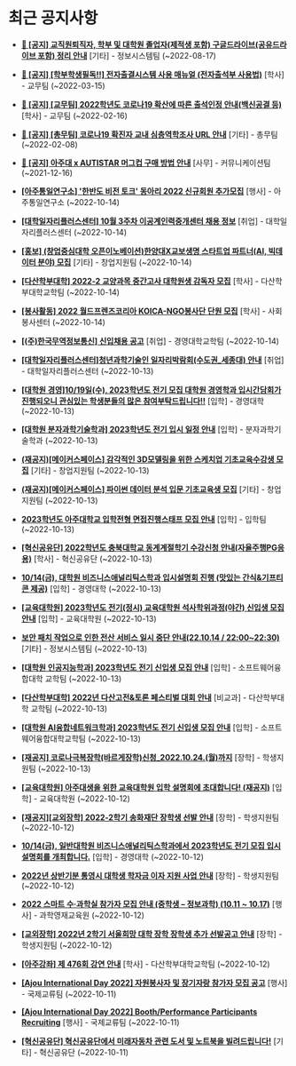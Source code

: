 # 최근 공지사항

* **[📌 [공지] 교직원퇴직자, 학부 및 대학원 졸업자(제적생 포함) 구글드라이브(공유드라이브 포함) 정리 안내](http://ajou.ac.kr/kr/ajou/notice.do?mode=view&amp;articleNo=202858&amp;article.offset=0&amp;articleLimit=30)**
 [기타] - 정보시스템팀 (~2022-08-17)

* **[📌 [공지] [학부학생필독!!] 전자출결시스템 사용 매뉴얼 (전자출석부 사용법)](http://ajou.ac.kr/kr/ajou/notice.do?mode=view&amp;articleNo=192571&amp;article.offset=0&amp;articleLimit=30)**
 [학사] - 교무팀 (~2022-03-15)

* **[📌 [공지] [교무팀] 2022학년도 코로나19 확산에 따른 출석인정 안내(백신공결 등)](http://ajou.ac.kr/kr/ajou/notice.do?mode=view&amp;articleNo=180913&amp;article.offset=0&amp;articleLimit=30)**
 [학사] - 교무팀 (~2022-02-16)

* **[📌 [공지] [총무팀] 코로나19 확진자 교내 심층역학조사 URL 안내](http://ajou.ac.kr/kr/ajou/notice.do?mode=view&amp;articleNo=180493&amp;article.offset=0&amp;articleLimit=30)**
 [기타] - 총무팀 (~2022-02-08)

* **[📌 [공지] 아주대 x AUTISTAR 머그컵 구매 방법 안내](http://ajou.ac.kr/kr/ajou/notice.do?mode=view&amp;articleNo=147976&amp;article.offset=0&amp;articleLimit=30)**
 [사무] - 커뮤니케이션팀 (~2021-12-16)

* **[[아주통일연구소] &#x27;한반도 비전 토크&#x27; 동아리 2022 신규회원 추가모집](http://ajou.ac.kr/kr/ajou/notice.do?mode=view&amp;articleNo=205069&amp;article.offset=0&amp;articleLimit=30)**
 [행사] - 아주통일연구소 (~2022-10-14)

* **[[대학일자리플러스센터] 10월 3주차 이공계인력중개센터 채용 정보](http://ajou.ac.kr/kr/ajou/notice.do?mode=view&amp;articleNo=205068&amp;article.offset=0&amp;articleLimit=30)**
 [취업] - 대학일자리플러스센터 (~2022-10-14)

* **[[홍보] (창업중심대학 오픈이노베이션)한양대X교보생명 스타트업 파트너(AI, 빅데이터 분야) 모집](http://ajou.ac.kr/kr/ajou/notice.do?mode=view&amp;articleNo=205067&amp;article.offset=0&amp;articleLimit=30)**
 [기타] - 창업지원팀 (~2022-10-14)

* **[[다산학부대학] 2022-2 교양과목 중간고사 대학원생 감독자 모집](http://ajou.ac.kr/kr/ajou/notice.do?mode=view&amp;articleNo=205061&amp;article.offset=0&amp;articleLimit=30)**
 [학사] - 다산학부대학교학팀 (~2022-10-14)

* **[[봉사활동] 2022 월드프렌즈코리아 KOICA-NGO봉사단 단원 모집](http://ajou.ac.kr/kr/ajou/notice.do?mode=view&amp;articleNo=205060&amp;article.offset=0&amp;articleLimit=30)**
 [학사] - 사회봉사센터 (~2022-10-14)

* **[[(주)한국무역정보통신] 신입채용 공고](http://ajou.ac.kr/kr/ajou/notice.do?mode=view&amp;articleNo=205051&amp;article.offset=0&amp;articleLimit=30)**
 [취업] - 경영대학교학팀 (~2022-10-14)

* **[[대학일자리플러스센터]청년과학기술인 일자리박람회(수도권_세종대) 안내](http://ajou.ac.kr/kr/ajou/notice.do?mode=view&amp;articleNo=205037&amp;article.offset=0&amp;articleLimit=30)**
 [취업] - 대학일자리플러스센터 (~2022-10-13)

* **[[대학원 경영]10/19일(수), 2023학년도 전기 모집 대학원 경영학과 입시간담회가 진행되오니 관심있는 학생분들의 많은 참여부탁드립니다!!](http://ajou.ac.kr/kr/ajou/notice.do?mode=view&amp;articleNo=205035&amp;article.offset=0&amp;articleLimit=30)**
 [입학] - 경영대학 (~2022-10-13)

* **[[대학원 분자과학기술학과] 2023학년도 전기 입시 일정 안내](http://ajou.ac.kr/kr/ajou/notice.do?mode=view&amp;articleNo=205030&amp;article.offset=0&amp;articleLimit=30)**
 [입학] - 분자과학기술학과 (~2022-10-13)

* **[(재공지)[메이커스페이스] 감각적인 3D모델링을 위한 스케치업 기초교육수강생 모집](http://ajou.ac.kr/kr/ajou/notice.do?mode=view&amp;articleNo=205026&amp;article.offset=0&amp;articleLimit=30)**
 [기타] - 창업지원팀 (~2022-10-13)

* **[(재공지)[메이커스페이스] 파이썬 데이터 분석 입문 기초교육생 모집](http://ajou.ac.kr/kr/ajou/notice.do?mode=view&amp;articleNo=205025&amp;article.offset=0&amp;articleLimit=30)**
 [기타] - 창업지원팀 (~2022-10-13)

* **[2023학년도 아주대학교 입학전형 면접진행스태프 모집 안내](http://ajou.ac.kr/kr/ajou/notice.do?mode=view&amp;articleNo=205023&amp;article.offset=0&amp;articleLimit=30)**
 [입학] - 입학팀 (~2022-10-13)

* **[[혁신공유단] 2022학년도 충북대학교 동계계절학기 수강신청 안내(자율주행PG응용)](http://ajou.ac.kr/kr/ajou/notice.do?mode=view&amp;articleNo=204993&amp;article.offset=0&amp;articleLimit=30)**
 [학사] - 혁신공유단 (~2022-10-13)

* **[10/14(금), 대학원 비즈니스애널리틱스학과 입시설명회 진행 (맛있는 간식&amp;기프티콘 제공)](http://ajou.ac.kr/kr/ajou/notice.do?mode=view&amp;articleNo=204991&amp;article.offset=0&amp;articleLimit=30)**
 [입학] - 경영대학 (~2022-10-13)

* **[[교육대학원] 2023학년도 전기(정시) 교육대학원 석사학위과정(야간) 신입생 모집 안내](http://ajou.ac.kr/kr/ajou/notice.do?mode=view&amp;articleNo=204990&amp;article.offset=0&amp;articleLimit=30)**
 [입학] - 교육대학원 (~2022-10-13)

* **[보안 패치 작업으로 인한 전산 서비스 일시 중단 안내(22.10.14 / 22:00~22:30)](http://ajou.ac.kr/kr/ajou/notice.do?mode=view&amp;articleNo=204983&amp;article.offset=0&amp;articleLimit=30)**
 [기타] - 정보시스템팀 (~2022-10-13)

* **[[대학원 인공지능학과] 2023학년도 전기 신입생 모집 안내](http://ajou.ac.kr/kr/ajou/notice.do?mode=view&amp;articleNo=204982&amp;article.offset=0&amp;articleLimit=30)**
 [입학] - 소프트웨어융합대학 교학팀 (~2022-10-13)

* **[[다산학부대학] 2022년 다산고전&amp;토론 페스티벌 대회 안내](http://ajou.ac.kr/kr/ajou/notice.do?mode=view&amp;articleNo=204979&amp;article.offset=0&amp;articleLimit=30)**
 [비교과] - 다산학부대학 교학팀 (~2022-10-13)

* **[[대학원 AI융합네트워크학과] 2023학년도 전기 신입생 모집 안내](http://ajou.ac.kr/kr/ajou/notice.do?mode=view&amp;articleNo=204978&amp;article.offset=0&amp;articleLimit=30)**
 [입학] - 소프트웨어융합대학교학팀 (~2022-10-13)

* **[[재공지] 코로나극복장학(바르게장학)신청_2022.10.24.(월)까지](http://ajou.ac.kr/kr/ajou/notice.do?mode=view&amp;articleNo=204977&amp;article.offset=0&amp;articleLimit=30)**
 [장학] - 학생지원팀 (~2022-10-13)

* **[[교육대학원] 아주대생을 위한 교육대학원 입학 설명회에 초대합니다! (재공지)](http://ajou.ac.kr/kr/ajou/notice.do?mode=view&amp;articleNo=204974&amp;article.offset=0&amp;articleLimit=30)**
 [입학] - 교육대학원 (~2022-10-12)

* **[[재공지][교외장학] 2022-2학기 송화재단 장학생 선발 안내](http://ajou.ac.kr/kr/ajou/notice.do?mode=view&amp;articleNo=204959&amp;article.offset=0&amp;articleLimit=30)**
 [장학] - 학생지원팀 (~2022-10-12)

* **[10/14(금), 일반대학원 비즈니스애널리틱스학과에서 2023학년도 전기 모집 입시설명회를 개최합니다.](http://ajou.ac.kr/kr/ajou/notice.do?mode=view&amp;articleNo=204951&amp;article.offset=0&amp;articleLimit=30)**
 [입학] - 경영대학 (~2022-10-12)

* **[2022년 상반기분 통영시 대학생 학자금 이자 지원 사업 안내](http://ajou.ac.kr/kr/ajou/notice.do?mode=view&amp;articleNo=204946&amp;article.offset=0&amp;articleLimit=30)**
 [장학] - 학생지원팀 (~2022-10-12)

* **[2022 스마트 수·과학실 참가자 모집 안내 (중학생 – 정보과학) (10.11 ~ 10.17)](http://ajou.ac.kr/kr/ajou/notice.do?mode=view&amp;articleNo=204943&amp;article.offset=0&amp;articleLimit=30)**
 [행사] - 과학영재교육원 (~2022-10-12)

* **[[교외장학] 2022년 2학기 서울희망 대학 장학 장학생 추가 선발공고 안내](http://ajou.ac.kr/kr/ajou/notice.do?mode=view&amp;articleNo=204925&amp;article.offset=0&amp;articleLimit=30)**
 [장학] - 학생지원팀 (~2022-10-12)

* **[[아주강좌] 제 476회 강연 안내](http://ajou.ac.kr/kr/ajou/notice.do?mode=view&amp;articleNo=204924&amp;article.offset=0&amp;articleLimit=30)**
 [학사] - 다산학부대학교학팀 (~2022-10-12)

* **[[Ajou International Day 2022] 자원봉사자 및 장기자랑 참가자 모집 공고](http://ajou.ac.kr/kr/ajou/notice.do?mode=view&amp;articleNo=204915&amp;article.offset=0&amp;articleLimit=30)**
 [행사] - 국제교류팀 (~2022-10-11)

* **[[Ajou International Day 2022] Booth/Performance Participants Recruiting](http://ajou.ac.kr/kr/ajou/notice.do?mode=view&amp;articleNo=204914&amp;article.offset=0&amp;articleLimit=30)**
 [행사] - 국제교류팀 (~2022-10-11)

* **[[혁신공유단] 혁신공유단에서 미래자동차 관련 도서 및 노트북을 빌려드립니다!](http://ajou.ac.kr/kr/ajou/notice.do?mode=view&amp;articleNo=204913&amp;article.offset=0&amp;articleLimit=30)**
 [기타] - 혁신공유단 (~2022-10-11)
